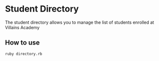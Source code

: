  # Student Directory #
 The student directory allows you to manage the list of students
 enrolled at Villains Academy

 ## How to use ##
 ```shell
 ruby directory.rb
 ```
